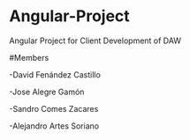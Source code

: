 # Angular-Project
Angular Project for Client Development of DAW

#Members

-David Fenández Castillo

-Jose Alegre Gamón

-Sandro Comes Zacares

-Alejandro Artes Soriano
